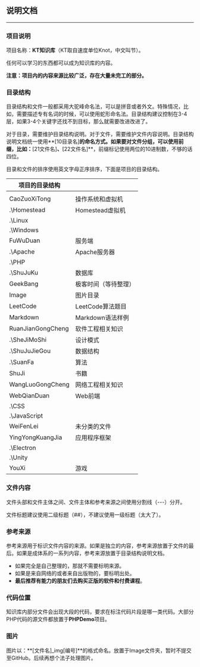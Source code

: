 ## 说明文档

---

### 项目说明

项目名称：**KT知识库**（KT取自速度单位Knot，中文叫节）。

任何可以学习的东西都可以成为知识库的内容。

**注意：项目内的内容来源比较广泛，存在大量未完工的部分。**

### 目录结构

目录结构和文件一般都采用大驼峰命名法，可以是拼音或者外文。特殊情况，比如，需要描述专有名词的时候，可以使用蛇形命名法。目录结构建议控制在3-4层，如果3-4个关键字还找不到目标，那么就需要改进改进了。

对于目录，需要维护目录结构说明。对于文件，需要维护文件内容说明。目录结构说明文档统一使用**[10目录名]**的命名方式。如果要对文件分组，可以使用前缀，比如：**[21文件名]**、**[22文件名]**，前缀标记使用两位的10进制数，不够的话四位。

目录和文件的排序使用英文字母正序排序，下面是项目的目录结构。

| 项目的目录结构    |                      |
| ----------------- | -------------------- |
|                   |                      |
| CaoZuoXiTong      | 操作系统和虚拟机     |
| .\Homestead       | Homestead虚拟机      |
| .\Linux           |                      |
| .\Windows         |                      |
| FuWuDuan          | 服务端               |
| .\Apache          | Apache服务器         |
| .\PHP             |                      |
| .\ShuJuKu         | 数据库               |
| GeekBang          | 极客时间（等待整理） |
| Image             | 图片目录             |
| LeetCode          | LeetCode算法题目     |
| Markdown          | Markdown语法样例     |
| RuanJianGongCheng | 软件工程相关知识     |
| .\SheJiMoShi      | 设计模式             |
| .\ShuJuJieGou     | 数据结构             |
| .\SuanFa          | 算法                 |
| ShuJi             | 书籍                 |
| WangLuoGongCheng  | 网络工程相关知识     |
| WebQianDuan       | Web前端              |
| .\CSS             |                      |
| .\JavaScript      |                      |
| WeiFenLei         | 未分类的文件         |
| YingYongKuangJia  | 应用程序框架         |
| .\Electron        |                      |
| .\Unity           |                      |
| YouXi             | 游戏                 |

### 文件内容

文件头部和文件主体之间、文件主体和参考来源之间使用分割线（---）分开。

文件标题建议使用二级标题（\#\#），不建议使用一级标题（太大了）。

### 参考来源

参考来源用于标识文件内容的来源。如果是独立的内容，参考来源放置于文件的最后。如果是成体系的一系列内容，参考来源放置于目录结构说明文档。

- 如果完全是自己整理的，那就不需要标明来源。
- 如果是来自网络的或者来自出版物的，要标明出处。
- **最后推荐有能力的朋友们去购买正版的软件和付费课程**。

### 代码位置

知识库内部分文件会出现大段的代码，要求在标注代码片段是哪一类代码。大部分PHP代码的源文件都放置于**PHPDemo**项目。

### 图片

图片以：**[文件名]_img[编号]**的格式命名。放置于Image文件夹，暂时不提交至GitHub。后续再想个法子处理图片。

